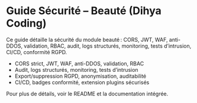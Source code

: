 # Guide Sécurité – Beauté (Dihya Coding)

Ce guide détaille la sécurité du module beauté : CORS, JWT, WAF, anti-DDOS, validation, RBAC, audit, logs structurés, monitoring, tests d’intrusion, CI/CD, conformité RGPD.

- CORS strict, JWT, WAF, anti-DDOS, validation, RBAC
- Audit, logs structurés, monitoring, tests d’intrusion
- Export/suppression RGPD, anonymisation, auditabilité
- CI/CD, badges conformité, extension plugins sécurisés

Pour plus de détails, voir le README et la documentation intégrée.

